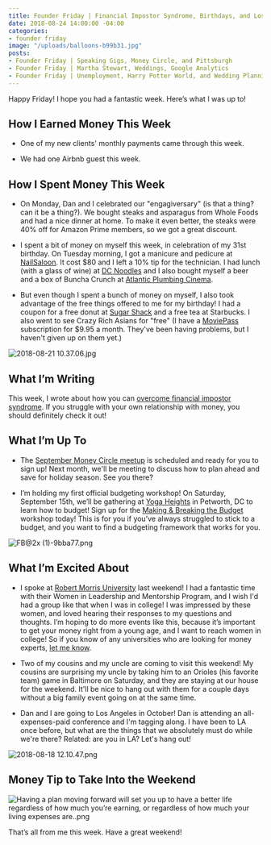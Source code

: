 ```yaml
---
title: Founder Friday | Financial Impostor Syndrome, Birthdays, and Los Angeles
date: 2018-08-24 14:00:00 -04:00
categories:
- founder friday
image: "/uploads/balloons-b99b31.jpg"
posts:
- Founder Friday | Speaking Gigs, Money Circle, and Pittsburgh
- Founder Friday | Martha Stewart, Weddings, Google Analytics
- Founder Friday | Unemployment, Harry Potter World, and Wedding Planning
---
```


Happy Friday! I hope you had a fantastic week. Here’s what I was up to!

## **How I Earned Money This Week**

* One of my new clients' monthly payments came through this week.

* We had one Airbnb guest this week.

## **How I Spent Money This Week**

* On Monday, Dan and I celebrated our "engagiversary" (is that a thing? can it be a thing?). We bought steaks and asparagus from Whole Foods and had a nice dinner at home. To make it even better, the steaks were 40% off for Amazon Prime members, so we got a great discount.

* I spent a bit of money on myself this week, in celebration of my 31st birthday. On Tuesday morning, I got a manicure and pedicure at [NailSaloon](https://www.thenailsaloon.com/). It cost $80 and I left a 10% tip for the technician. I had lunch (with a glass of wine) at [DC Noodles](http://dcnoodles.com/) and I also bought myself a beer and a box of Buncha Crunch at [Atlantic Plumbing Cinema](https://www.landmarktheatres.com/washington-d-c/atlantic-plumbing-cinema).

* But even though I spent a bunch of money on myself, I also took advantage of the free things offered to me for my birthday! I had a coupon for a free donut at [Sugar Shack](http://www.sugarshackdonuts.com/) and a free tea at Starbucks. I also went to see Crazy Rich Asians for "free" (I have a [MoviePass](https://www.moviepass.com/) subscription for $9.95 a month. They've been having problems, but I haven't given up on them yet.)

![2018-08-21 10.37.06.jpg](/uploads/2018-08-21%2010.37.06.jpg)

## **What I’m Writing**

This week, I wrote about how you can [overcome financial impostor syndrome](https://www.maggiegermano.com/blog/how-to-overcome-financial-impostor-syndrome/). If you struggle with your own relationship with money, you should definitely check it out!

## **What I’m Up To**

* The [September Money Circle meetup](https://www.maggiegermano.com/events/starting-early-planning-and-saving-for-holiday-spending/) is scheduled and ready for you to sign up! Next month, we'll be meeting to discuss how to plan ahead and save for holiday season. See you there?

* I’m holding my first official budgeting workshop! On Saturday, September 15th, we’ll be gathering at [Yoga Heights](https://yogaheightsdc.com/) in Petworth, DC to learn how to budget! Sign up for the [Making & Breaking the Budget](https://www.eventbrite.com/e/making-breaking-the-budget-workshop-tickets-48317128833) workshop today! This is for you if you’ve always struggled to stick to a budget, and you want to find a budgeting framework that works for you.

![FB@2x (1)-9bba77.png](https://www.maggiegermano.com/uploads/FB@2x%20(1)-9bba77.png)

## **What I’m Excited About**

* I spoke at [Robert Morris University](https://www.rmu.edu/) last weekend! I had a fantastic time with their Women in Leadership and Mentorship Program, and I wish I'd had a group like that when I was in college! I was impressed by these women, and loved hearing their responses to my questions and thoughts. I’m hoping to do more events like this, because it’s important to get your money right from a young age, and I want to reach women in college! So if you know of any universities who are looking for money experts, [let me know](mailto:boss@maggiegermano.com).

* Two of my cousins and my uncle are coming to visit this weekend! My cousins are surprising my uncle by taking him to an Orioles (his favorite team) game in Baltimore on Saturday, and they are staying at our house for the weekend. It'll be nice to hang out with them for a couple days without a big family event going on at the same time. 

* Dan and I are going to Los Angeles in October! Dan is attending an all-expenses-paid conference and I'm tagging along. I have been to LA once before, but what are the things that we absolutely must do while we're there? Related: are you in LA? Let's hang out! 

![2018-08-18 12.10.47.png](/uploads/2018-08-18%2012.10.47.png)

## **Money Tip to Take Into the Weekend**

![Having a plan moving forward will set you up to have a better life regardless of how much you’re earning, or regardless of how much your living expenses are..png](/uploads/Having%20a%20plan%20moving%20forward%20will%20set%20you%20up%20to%20have%20a%20better%20life%20regardless%20of%20how%20much%20you%E2%80%99re%20earning,%20or%20regardless%20of%20how%20much%20your%20living%20expenses%20are..png)

That’s all from me this week. Have a great weekend!